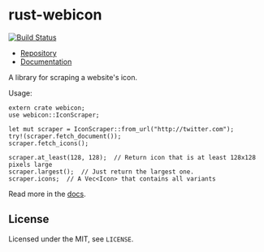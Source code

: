 # rust-webicon

[![Build Status](https://travis-ci.org/untitaker/rust-webicon.svg?branch=master)](https://travis-ci.org/untitaker/rust-webicon)

* [Repository](https://github.com/untitaker/rust-webicon)
* [Documentation](https://rust-webicon.unterwaditzer.net/webicon/)

A library for scraping a website's icon.

Usage:

    extern crate webicon;
    use webicon::IconScraper;

    let mut scraper = IconScraper::from_url("http://twitter.com");
    try!(scraper.fetch_document());
    scraper.fetch_icons();

    scraper.at_least(128, 128);  // Return icon that is at least 128x128 pixels large
    scraper.largest();  // Just return the largest one.
    scraper.icons;  // A Vec<Icon> that contains all variants

Read more in the [docs](https://rust-webicon.unterwaditzer.net/).

## License

Licensed under the MIT, see `LICENSE`.
